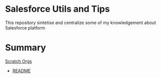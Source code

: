 # Salesforce Utils and Tips
This repository sintetise and centralize some of my knowledgement about Salesforce platform

# Summary
[Scratch Orgs](./Scratch%20Orgs)
- [README](./Scratch%20Orgs/README.md)